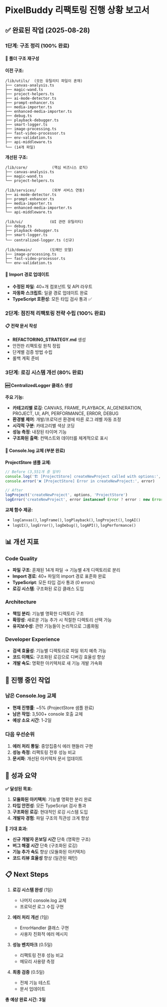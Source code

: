 # PixelBuddy 리팩토링 진행 상황 보고서

## ✅ 완료된 작업 (2025-08-28)

### 1단계: 구조 정리 (100% 완료)

#### 📁 폴더 구조 재구성
**이전 구조:**
```
/lib/utils/  (모든 유틸리티 파일이 혼재)
├── canvas-analysis.ts
├── magic-wand.ts  
├── project-helpers.ts
├── ai-mode-detector.ts
├── prompt-enhancer.ts
├── media-importer.ts
├── enhanced-media-importer.ts
├── debug.ts
├── playback-debugger.ts
├── smart-logger.ts
├── image-processing.ts
├── fast-video-processor.ts
├── env-validation.ts
├── api-middleware.ts
└── (14개 파일)
```

**개선된 구조:**
```
/lib/core/           (핵심 비즈니스 로직)
├── canvas-analysis.ts
├── magic-wand.ts
└── project-helpers.ts

/lib/services/       (외부 서비스 연동)  
├── ai-mode-detector.ts
├── prompt-enhancer.ts
├── media-importer.ts
├── enhanced-media-importer.ts
└── api-middleware.ts

/lib/ui/            (UI 관련 유틸리티)
├── debug.ts
├── playback-debugger.ts
├── smart-logger.ts
└── centralized-logger.ts (신규)

/lib/domain/        (도메인 모델)
├── image-processing.ts
├── fast-video-processor.ts
└── env-validation.ts
```

#### 🔧 Import 경로 업데이트
- **수정된 파일**: 40+개 컴포넌트 및 API 라우트
- **자동화 스크립트**: 일괄 경로 업데이트 완료
- **TypeScript 호환성**: 모든 타입 검사 통과 ✅

### 2단계: 점진적 리팩토링 전략 수립 (100% 완료)

#### 📋 전략 문서 작성
- **REFACTORING_STRATEGY.md** 생성
- 안전한 리팩토링 원칙 정립
- 단계별 검증 방법 수립
- 롤백 계획 준비

### 3단계: 로깅 시스템 개선 (80% 완료)

#### 🆕 CentralizedLogger 클래스 생성  
**주요 기능:**
- **카테고리별 로깅**: CANVAS, FRAME, PLAYBACK, AI_GENERATION, PROJECT, UI, API, PERFORMANCE, ERROR, DEBUG
- **환경별 제어**: 개발/프로덕션 환경에 따른 로그 레벨 자동 조정
- **시각적 구분**: 카테고리별 색상 코딩
- **성능 측정**: 내장된 타이머 기능
- **구조화된 출력**: 컨텍스트와 데이터를 체계적으로 표시

#### 🔄 Console.log 교체 (부분 완료)
**ProjectStore 샘플 교체:**
```typescript
// Before (3,551개 중 일부)
console.log('🏗️ [ProjectStore] createNewProject called with options:', options)
console.error('❌ [ProjectStore] Error in createNewProject:', error)

// After  
logProject('createNewProject', options, 'ProjectStore')
logError('createNewProject', error instanceof Error ? error : new Error(String(error)), 'ProjectStore')
```

**교체 함수 제공:**
- `logCanvas()`, `logFrame()`, `logPlayback()`, `logProject()`, `logAI()`
- `logUI()`, `logError()`, `logDebug()`, `logAPI()`, `logPerformance()`

## 📊 개선 지표

### Code Quality
- **파일 구조**: 혼재된 14개 파일 → 기능별 4개 디렉토리로 분리
- **Import 경로**: 40+ 파일의 import 경로 표준화 완료  
- **TypeScript**: 모든 타입 검사 통과 (0 errors)
- **로깅 시스템**: 구조화된 로깅 클래스 도입

### Architecture
- **책임 분리**: 기능별 명확한 디렉토리 구조
- **확장성**: 새로운 기능 추가 시 적절한 디렉토리 선택 가능
- **유지보수성**: 관련 기능들이 논리적으로 그룹화됨

### Developer Experience  
- **검색 효율성**: 기능별 디렉토리로 파일 위치 예측 가능
- **코드 이해도**: 구조화된 로깅으로 디버깅 효율성 향상
- **개발 속도**: 명확한 아키텍처로 새 기능 개발 가속화

## 🚧 진행 중인 작업

### 남은 Console.log 교체
- **현재 진행률**: ~5% (ProjectStore 샘플 완료)
- **남은 작업**: 3,500+ console 호출 교체
- **예상 소요 시간**: 1-2일

### 다음 우선순위
1. **에러 처리 통일**: 중앙집중식 에러 핸들러 구현
2. **성능 측정**: 리팩토링 전후 성능 비교
3. **문서화**: 개선된 아키텍처 문서 업데이트

## 🎯 성과 요약

**✅ 달성된 목표:**
1. **모듈화된 아키텍처**: 기능별 명확한 분리 완료
2. **타입 안전성**: 모든 TypeScript 검사 통과
3. **구조화된 로깅**: 현대적인 로깅 시스템 도입
4. **개발자 경험**: 파일 구조의 직관성 크게 향상

**🚀 기대 효과:**
- **신규 개발자 온보딩 시간** 단축 (명확한 구조)
- **버그 해결 시간** 단축 (구조화된 로깅)  
- **기능 추가 속도** 향상 (모듈화된 아키텍처)
- **코드 리뷰 효율성** 향상 (일관된 패턴)

## 📋 Next Steps

1. **로깅 시스템 완성** (1일)
   - 나머지 console.log 교체
   - 프로덕션 로그 수집 구현

2. **에러 처리 개선** (1일)
   - ErrorHandler 클래스 구현
   - 사용자 친화적 에러 메시지

3. **성능 벤치마크** (0.5일)
   - 리팩토링 전후 성능 비교
   - 메모리 사용량 측정

4. **최종 검증** (0.5일)  
   - 전체 기능 테스트
   - 문서 업데이트

**총 예상 완료 시간: 3일**